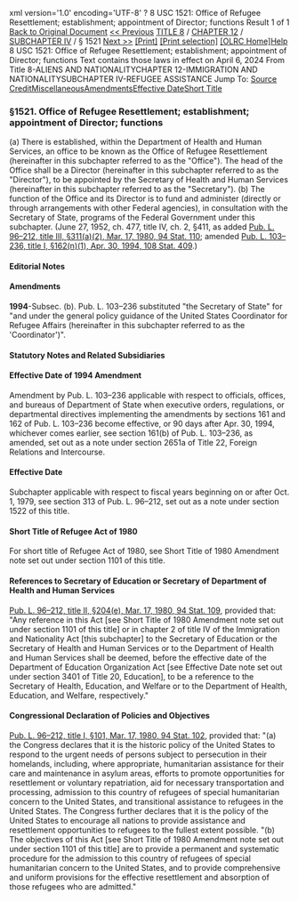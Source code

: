 xml version='1.0' encoding='UTF-8' ?
8 USC 1521: Office of Refugee Resettlement; establishment; appointment of Director; functions
 Result 1 of 1
[Back to Original Document](/view.xhtml;jsessionid=80FDA5EFF97C670C3A080E38420338C4)
[<< Previous](#)
 [TITLE 8](/view.xhtml;jsessionid=80FDA5EFF97C670C3A080E38420338C4?req=granuleid%3AUSC-prelim-title8&saved=%7CZ3JhbnVsZWlkOlVTQy1wcmVsaW0tdGl0bGU4LXNlY3Rpb24xNTIx%7C%7C%7C0%7Cfalse%7Cprelim&edition=prelim) / [CHAPTER 12](/view.xhtml;jsessionid=80FDA5EFF97C670C3A080E38420338C4?req=granuleid%3AUSC-prelim-title8-chapter12&saved=%7CZ3JhbnVsZWlkOlVTQy1wcmVsaW0tdGl0bGU4LXNlY3Rpb24xNTIx%7C%7C%7C0%7Cfalse%7Cprelim&edition=prelim) / [SUBCHAPTER IV](/view.xhtml;jsessionid=80FDA5EFF97C670C3A080E38420338C4?req=granuleid%3AUSC-prelim-title8-chapter12-subchapter4&saved=%7CZ3JhbnVsZWlkOlVTQy1wcmVsaW0tdGl0bGU4LXNlY3Rpb24xNTIx%7C%7C%7C0%7Cfalse%7Cprelim&edition=prelim) / § 1521
 [Next >>](#)
[[Print]](#)
 [[Print selection]](#)
[[OLRC Home]](/browse.xhtml;jsessionid=80FDA5EFF97C670C3A080E38420338C4)[Help](/navHelp.xhtml;jsessionid=80FDA5EFF97C670C3A080E38420338C4)
8 USC 1521: Office of Refugee Resettlement; establishment; appointment of Director; functions
Text contains those laws in effect on April 6, 2024
From Title 8-ALIENS AND NATIONALITYCHAPTER 12-IMMIGRATION AND NATIONALITYSUBCHAPTER IV-REFUGEE ASSISTANCE
Jump To: [Source Credit](#sourcecredit)[Miscellaneous](#miscellaneous-note)[Amendments](#amendment-note)[Effective Date](#effectivedate-amendment-note)[Short Title](#shorttitle-note)
### §1521. Office of Refugee Resettlement; establishment; appointment of Director; functions
(a) There is established, within the Department of Health and Human Services, an office to be known as the Office of Refugee Resettlement (hereinafter in this subchapter referred to as the "Office"). The head of the Office shall be a Director (hereinafter in this subchapter referred to as the "Director"), to be appointed by the Secretary of Health and Human Services (hereinafter in this subchapter referred to as the "Secretary").
(b) The function of the Office and its Director is to fund and administer (directly or through arrangements with other Federal agencies), in consultation with the Secretary of State, programs of the Federal Government under this subchapter.
(June 27, 1952, ch. 477, title IV, ch. 2, §411, as added [Pub. L. 96–212, title III, §311(a)(2), Mar. 17, 1980, 94 Stat. 110](/statviewer.htm?volume=94&page=110); amended [Pub. L. 103–236, title I, §162(n)(1), Apr. 30, 1994, 108 Stat. 409](/statviewer.htm?volume=108&page=409).)
#### **Editorial Notes**
#### Amendments
**1994**-Subsec. (b). Pub. L. 103–236 substituted "the Secretary of State" for "and under the general policy guidance of the United States Coordinator for Refugee Affairs (hereinafter in this subchapter referred to as the 'Coordinator')".
#### **Statutory Notes and Related Subsidiaries**
#### Effective Date of 1994 Amendment
Amendment by Pub. L. 103–236 applicable with respect to officials, offices, and bureaus of Department of State when executive orders, regulations, or departmental directives implementing the amendments by sections 161 and 162 of Pub. L. 103–236 become effective, or 90 days after Apr. 30, 1994, whichever comes earlier, see section 161(b) of Pub. L. 103–236, as amended, set out as a note under section 2651a of Title 22, Foreign Relations and Intercourse.
#### Effective Date
Subchapter applicable with respect to fiscal years beginning on or after Oct. 1, 1979, see section 313 of Pub. L. 96–212, set out as a note under section 1522 of this title.
#### Short Title of Refugee Act of 1980
For short title of Refugee Act of 1980, see Short Title of 1980 Amendment note set out under section 1101 of this title.
#### References to Secretary of Education or Secretary of Department of Health and Human Services
[Pub. L. 96–212, title II, §204(e), Mar. 17, 1980, 94 Stat. 109](/statviewer.htm?volume=94&page=109), provided that: "Any reference in this Act [see Short Title of 1980 Amendment note set out under section 1101 of this title] or in chapter 2 of title IV of the Immigration and Nationality Act [this subchapter] to the Secretary of Education or the Secretary of Health and Human Services or to the Department of Health and Human Services shall be deemed, before the effective date of the Department of Education Organization Act [see Effective Date note set out under section 3401 of Title 20, Education], to be a reference to the Secretary of Health, Education, and Welfare or to the Department of Health, Education, and Welfare, respectively."
#### Congressional Declaration of Policies and Objectives
[Pub. L. 96–212, title I, §101, Mar. 17, 1980, 94 Stat. 102](/statviewer.htm?volume=94&page=102), provided that:
"(a) the Congress declares that it is the historic policy of the United States to respond to the urgent needs of persons subject to persecution in their homelands, including, where appropriate, humanitarian assistance for their care and maintenance in asylum areas, efforts to promote opportunities for resettlement or voluntary repatriation, aid for necessary transportation and processing, admission to this country of refugees of special humanitarian concern to the United States, and transitional assistance to refugees in the United States. The Congress further declares that it is the policy of the United States to encourage all nations to provide assistance and resettlement opportunities to refugees to the fullest extent possible.
"(b) The objectives of this Act [see Short Title of 1980 Amendment note set out under section 1101 of this title] are to provide a permanent and systematic procedure for the admission to this country of refugees of special humanitarian concern to the United States, and to provide comprehensive and uniform provisions for the effective resettlement and absorption of those refugees who are admitted."
